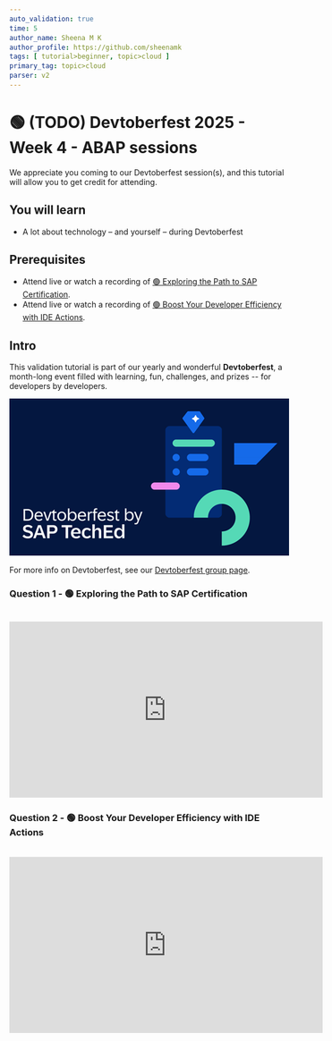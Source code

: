 ```yaml
---
auto_validation: true
time: 5
author_name: Sheena M K
author_profile: https://github.com/sheenamk
tags: [ tutorial>beginner, topic>cloud ]
primary_tag: topic>cloud
parser: v2
---
```

  
# 🟢 (TODO) Devtoberfest 2025 - Week 4 - ABAP sessions

<!-- description --> We appreciate you coming to our Devtoberfest session(s), and this tutorial will allow you to get credit for attending.

## You will learn

- A lot about technology – and yourself – during Devtoberfest

## Prerequisites

- Attend live or watch a recording of [🟢 Exploring the Path to SAP Certification](https://www.youtube.com/watch?v=5znLNdpr5y8).
- Attend live or watch a recording of [🟢 Boost Your Developer Efficiency with IDE Actions](https://youtube.com/watch?v=BAALIiRtChA).

## Intro

This validation tutorial is part of our yearly and wonderful **Devtoberfest**, a month-long event filled with learning, fun, challenges, and prizes -- for developers by developers.

![Devtoberfest](devtoberfestBanner2.png) 

For more info on Devtoberfest, see our [Devtoberfest group page](https://community.sap.com/t5/devtoberfest/gh-p/Devtoberfest).

### Question 1 - 🟢 Exploring the Path to SAP Certification

<div>&nbsp;</div><iframe width="560" height="315" src="https://www.youtube.com/embed/5znLNdpr5y8" frameborder="0" allowfullscreen></iframe>

### Question 2 - 🟢 Boost Your Developer Efficiency with IDE Actions

<div>&nbsp;</div><iframe width="560" height="315" src="https://www.youtube.com/embed/BAALIiRtChA" frameborder="0" allowfullscreen></iframe>

